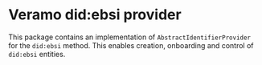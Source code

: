 # Veramo did:ebsi provider

This package contains an implementation of `AbstractIdentifierProvider` for the `did:ebsi` method.
This enables creation, onboarding and control of `did:ebsi` entities.
